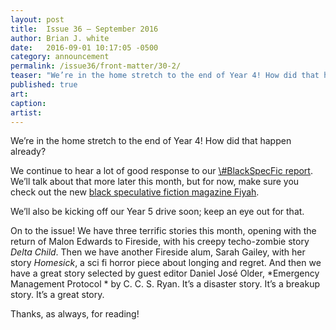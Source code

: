 ```yaml
---
layout: post
title:  Issue 36 — September 2016
author: Brian J. white
date:   2016-09-01 10:17:05 -0500
category: announcement
permalink: /issue36/front-matter/30-2/
teaser: "We’re in the home stretch to the end of Year 4! How did that happen already?"
published: true
art:
caption:
artist:
---
```


We’re in the home stretch to the end of Year 4! How did that happen already?

We continue to hear a lot of good response to our [\\#BlackSpecFic report](https://medium.com/fireside-fiction-company/blackspecfic-571c00033717#.mu0so6wxm). We’ll talk about that more  later this month, but for now, make sure you check out the new [black speculative fiction magazine Fiyah](http://www.fiyahlitmag.com/).

We’ll also be kicking off our Year 5 drive soon; keep an eye out for that.

On to the issue! We have three terrific stories this month, opening with the return of Malon Edwards to Fireside, with his creepy techo-zombie story *Delta Child*.  Then we have another Fireside alum, Sarah Gailey, with her story *Homesick*, a sci fi horror piece about longing and regret. And then we have a great story selected by guest editor Daniel José Older, *Emergency Management Protocol * by C. C. S. Ryan. It’s a disaster story. It’s a breakup story. It’s a great story.

Thanks, as always, for reading! 